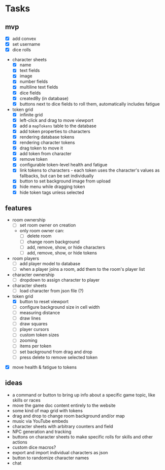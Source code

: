 # Tasks

## mvp

- [x] add convex
- [x] set username
- [x] dice rolls
- character sheets
  - [x] name
  - [x] text fields
  - [x] image
  - [x] number fields
  - [x] multiline text fields
  - [x] dice fields
  - [x] createdBy (in database)
  - [x] buttons next to dice fields to roll them, automatically includes fatigue
- token grid
  - [x] infinite grid
  - [x] left-click and drag to move viewport
  - [x] add a `mapTokens` table to the database
  - [x] add token properties to characters
  - [x] rendering database tokens
  - [x] rendering character tokens
  - [x] drag token to move it
  - [x] add token from character
  - [x] remove token
  - [x] configurable token-level health and fatigue
  - [x] link tokens to characters - each token uses the character's values as fallbacks, but can be set individually
  - [x] button to set background image from upload
  - [x] hide menu while dragging token
  - [x] hide token tags unless selected

## features

- room ownership
  - [ ] set room owner on creation
  - only room owner can:
    - [ ] delete room
    - [ ] change room background
    - [ ] add, remove, show, or hide characters
    - [ ] add, remove, show, or hide tokens
- room players
  - [ ] add player model to database
  - [ ] when a player joins a room, add them to the room's player list
- character ownership
  - [ ] dropdown to assign character to player
- character sheets
  - [ ] load character from json file (?)
- token grid
  - [x] button to reset viewport
  - [ ] configure background size in cell width
  - [ ] measuring distance
  - [ ] draw lines
  - [ ] draw squares
  - [ ] player cursors
  - [ ] custom token sizes
  - [ ] zooming
  - [ ] items per token
  - [ ] set background from drag and drop
  - [ ] press delete to remove selected token
- [x] move health & fatigue to tokens

## ideas

- a command or button to bring up info about a specific game topic, like skills or races
- move the game doc content entirely to the website
- some kind of map grid with tokens
- drag and drop to change room background and/or map
- music via YouTube embeds
- character sheets with arbitrary counters and field
- NPC generation and tracking
- buttons on character sheets to make specific rolls for skills and other actions
- custom dice macros?
- export and import individual characters as json
- button to randomize character names
- chat
